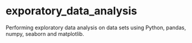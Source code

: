 # exporatory_data_analysis 
Performing exploratory data analysis on data sets using Python, pandas, numpy, seaborn and matplotlib.
